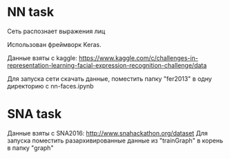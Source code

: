 # NN task

Сеть распознает выражения лиц

Использован фреймворк Keras.

Данные взяты с kaggle:
  https://www.kaggle.com/c/challenges-in-representation-learning-facial-expression-recognition-challenge/data

Для запуска сети скачать данные, поместить папку "fer2013" в одну директорию с nn-faces.ipynb

# SNA task

Данные взяты с SNA2016:
  http://www.snahackathon.org/dataset
Для запуска поместить разархивированные данные из "trainGraph" в корень в папку "graph"

